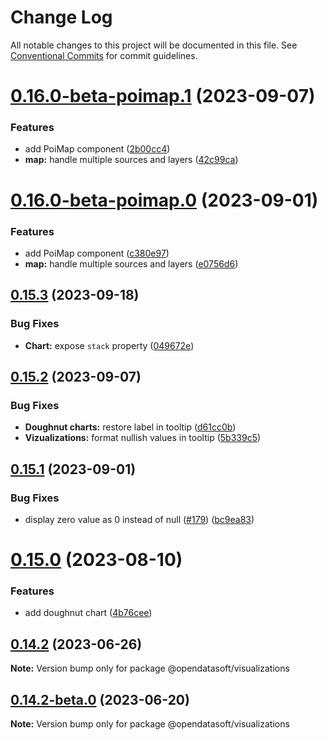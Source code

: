 # Change Log

All notable changes to this project will be documented in this file.
See [Conventional Commits](https://conventionalcommits.org) for commit guidelines.

# [0.16.0-beta-poimap.1](https://github.com/opendatasoft/ods-dataviz-sdk/compare/@opendatasoft/visualizations@0.15.2...@opendatasoft/visualizations@0.16.0-beta-poimap.1) (2023-09-07)


### Features

* add PoiMap component ([2b00cc4](https://github.com/opendatasoft/ods-dataviz-sdk/commit/2b00cc48aa940facdcd841649ba20c93414c2fca))
* **map:** handle multiple sources and layers ([42c99ca](https://github.com/opendatasoft/ods-dataviz-sdk/commit/42c99cacd12262700f3c98ba63a2c54ce826d97c))





# [0.16.0-beta-poimap.0](https://github.com/opendatasoft/ods-dataviz-sdk/compare/@opendatasoft/visualizations@0.15.1...@opendatasoft/visualizations@0.16.0-beta-poimap.0) (2023-09-01)


### Features

* add PoiMap component ([c380e97](https://github.com/opendatasoft/ods-dataviz-sdk/commit/c380e9726c0c43bedad321cbd2695f39ce161dc7))
* **map:** handle multiple sources and layers ([e0756d6](https://github.com/opendatasoft/ods-dataviz-sdk/commit/e0756d6f6995d16031e786a852946c38d0a75f7e))




## [0.15.3](https://github.com/opendatasoft/ods-dataviz-sdk/compare/@opendatasoft/visualizations@0.15.2...@opendatasoft/visualizations@0.15.3) (2023-09-18)


### Bug Fixes

* **Chart:** expose `stack` property ([049672e](https://github.com/opendatasoft/ods-dataviz-sdk/commit/049672eb8a721070f957fca22866cbb6b74a7920))




## [0.15.2](https://github.com/opendatasoft/ods-dataviz-sdk/compare/@opendatasoft/visualizations@0.15.1...@opendatasoft/visualizations@0.15.2) (2023-09-07)


### Bug Fixes

* **Doughnut charts:** restore label in tooltip ([d61cc0b](https://github.com/opendatasoft/ods-dataviz-sdk/commit/d61cc0be229f53142d30d14b88cbee3db5d5404e))
* **Vizualizations:** format nullish values in tooltip ([5b339c5](https://github.com/opendatasoft/ods-dataviz-sdk/commit/5b339c52c8c8d73525dee2ec871a220efaecc5c2))





## [0.15.1](https://github.com/opendatasoft/ods-dataviz-sdk/compare/@opendatasoft/visualizations@0.15.0...@opendatasoft/visualizations@0.15.1) (2023-09-01)


### Bug Fixes

* display zero value as 0 instead of null ([#179](https://github.com/opendatasoft/ods-dataviz-sdk/issues/179)) ([bc9ea83](https://github.com/opendatasoft/ods-dataviz-sdk/commit/bc9ea835879f20c02a6b1ff9f34deab04d44d597))





# [0.15.0](https://github.com/opendatasoft/ods-dataviz-sdk/compare/@opendatasoft/visualizations@0.14.2...@opendatasoft/visualizations@0.15.0) (2023-08-10)


### Features

* add doughnut chart ([4b76cee](https://github.com/opendatasoft/ods-dataviz-sdk/commit/4b76ceeee25e04a7a0816630c45fa3330b9da872))





## [0.14.2](https://github.com/opendatasoft/ods-dataviz-sdk/compare/@opendatasoft/visualizations@0.14.2-beta.0...@opendatasoft/visualizations@0.14.2) (2023-06-26)

**Note:** Version bump only for package @opendatasoft/visualizations





## [0.14.2-beta.0](https://github.com/opendatasoft/ods-dataviz-sdk/compare/@opendatasoft/visualizations@0.14.1...@opendatasoft/visualizations@0.14.2-beta.0) (2023-06-20)

**Note:** Version bump only for package @opendatasoft/visualizations
